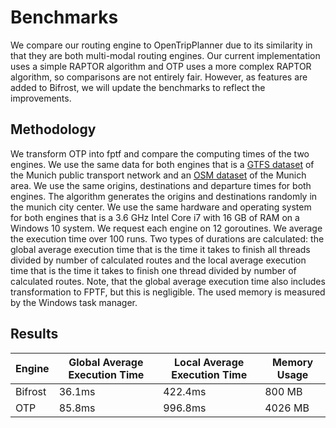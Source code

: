 # Benchmarks

We compare our routing engine to OpenTripPlanner due to its similarity in that they are both multi-modal routing
engines.
Our current implementation uses a simple RAPTOR algorithm and OTP uses a more complex RAPTOR algorithm, so comparisons
are not
entirely fair. However, as features are added to Bifrost, we will update the benchmarks to reflect the improvements.

## Methodology

We transform OTP into fptf and compare the computing times of the two engines. We use the same data for both engines
that is
a [GTFS dataset](https://www.mvg.de/services/fahrgastservice/fahrplandaten.html) of the Munich public transport network
and an
[OSM dataset](https://download.geofabrik.de/europe/germany/bayern/oberbayern.html) of the Munich area. We use the same
origins,
destinations and departure times for both engines. The algorithm generates the origins and destinations randomly in the
munich city center. We use the same hardware and operating
system for both engines that is a 3.6 GHz Intel Core i7 with 16 GB of RAM on a Windows 10 system. We request each
engine
on 12 goroutines. We average the execution time over 100 runs. Two types of durations are calculated: the global average
execution time that is the time it takes to finish all threads divided by number of calculated routes and the local
average execution time that is the time it takes to finish one thread divided by number of calculated routes. Note, that
the global average execution time also includes transformation to FPTF, but this is negligible. The used memory is
measured by the Windows task manager.

## Results

| Engine  | Global Average Execution Time | Local Average Execution Time | Memory Usage |
|---------|-------------------------------|------------------------------|--------------|
| Bifrost | 36.1ms                        | 422.4ms                      | 800 MB       |
| OTP     | 85.8ms                        | 996.8ms                      | 4026 MB      |